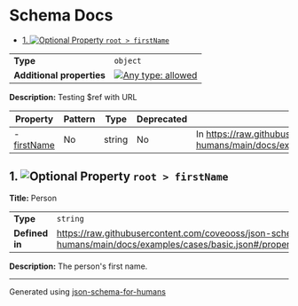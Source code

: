 # Schema Docs

- [1. ![Optional](https://img.shields.io/badge/Optional-yellow) Property `root > firstName`](#firstName)

|                           |                                                                                                                                   |
| ------------------------- | --------------------------------------------------------------------------------------------------------------------------------- |
| **Type**                  | `object`                                                                                                                          |
| **Additional properties** | [![Any type: allowed](https://img.shields.io/badge/Any%20type-allowed-green)](# "Additional Properties of any type are allowed.") |

**Description:** Testing $ref with URL

| Property                   | Pattern | Type   | Deprecated | Definition                                                                                                                     | Title/Description |
| -------------------------- | ------- | ------ | ---------- | ------------------------------------------------------------------------------------------------------------------------------ | ----------------- |
| - [firstName](#firstName ) | No      | string | No         | In https://raw.githubusercontent.com/coveooss/json-schema-for-humans/main/docs/examples/cases/basic.json#/properties/firstName | Person            |

## <a name="firstName"></a>1. ![Optional](https://img.shields.io/badge/Optional-yellow) Property `root > firstName`

**Title:** Person

|                |                                                                                                                             |
| -------------- | --------------------------------------------------------------------------------------------------------------------------- |
| **Type**       | `string`                                                                                                                    |
| **Defined in** | https://raw.githubusercontent.com/coveooss/json-schema-for-humans/main/docs/examples/cases/basic.json#/properties/firstName |

**Description:** The person's first name.

----------------------------------------------------------------------------------------------------------------------------
Generated using [json-schema-for-humans](https://github.com/coveooss/json-schema-for-humans)
